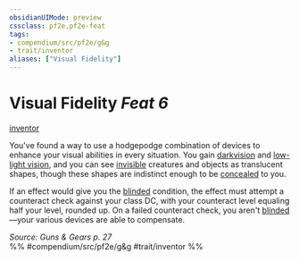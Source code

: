 ```yaml
---
obsidianUIMode: preview
cssclass: pf2e,pf2e-feat
tags:
- compendium/src/pf2e/g&g
- trait/inventor
aliases: ["Visual Fidelity"]
---
```

# Visual Fidelity  *Feat 6*  
[inventor](rules/traits/inventor-g-g.md "Inventor Class Trait")  


You've found a way to use a hodgepodge combination of devices to enhance your visual abilities in every situation. You gain [darkvision](rules/abilities/darkvision.md) and [low-light vision](rules/abilities/low-light-vision.md), and you can see [invisible](rules/conditions.md#Invisible) creatures and objects as translucent shapes, though these shapes are indistinct enough to be [concealed](rules/conditions.md#Concealed) to you.

If an effect would give you the [blinded](rules/conditions.md#Blinded) condition, the effect must attempt a counteract check against your class DC, with your counteract level equaling half your level, rounded up. On a failed counteract check, you aren't [blinded](rules/conditions.md#Blinded)—your various devices are able to compensate.

*Source: Guns & Gears p. 27*  
%% #compendium/src/pf2e/g&g #trait/inventor %%